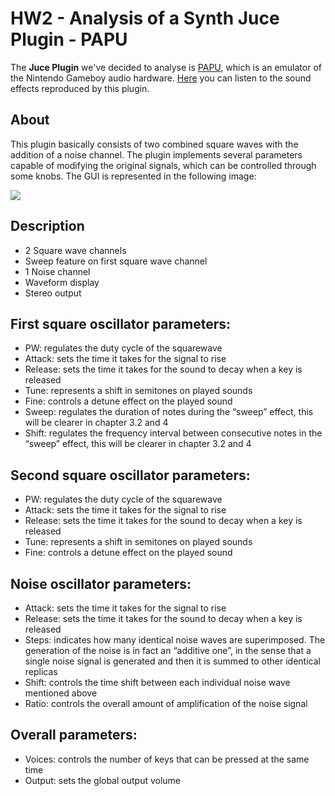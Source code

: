 # HW2 - Analysis of a Synth Juce Plugin - PAPU

The **Juce Plugin**  we've decided to analyse is [PAPU](https://github.com/FigBug/PAPU), which is an emulator of the Nintendo Gameboy audio hardware.
[Here](https://soundcloud.com/roland-rabien/papu) you can listen to the sound effects reproduced by this plugin.


## About

This plugin basically consists of two combined square waves with the addition of a noise channel. The plugin implements several parameters capable of modifying the original signals, which can be controlled through some knobs. The GUI is represented in the following image:

![](https://socalabs.com/wp-content/uploads/2022/06/Pasted-1-1024x434.png)

## Description

- 2 Square wave channels
- Sweep feature on first square wave channel
- 1 Noise channel
- Waveform display
- Stereo output

## First square oscillator parameters:

- PW: regulates the duty cycle of the squarewave
- Attack: sets the time it takes for the signal to rise
- Release: sets the time it takes for the sound to decay when a key is released
- Tune: represents a shift in semitones on played sounds 
- Fine: controls a detune effect on the played sound
- Sweep: regulates the duration of notes during the “sweep” effect, this will be clearer in chapter 3.2 and 4
- Shift: regulates the frequency interval between consecutive notes in the “sweep” effect, this will be clearer in chapter 3.2 and 4


## Second square oscillator parameters:

- PW: regulates the duty cycle of the squarewave
- Attack: sets the time it takes for the signal to rise
- Release: sets the time it takes for the sound to decay when a key is released
- Tune: represents a shift in semitones on played sounds 
- Fine: controls a detune effect on the played sound

## Noise oscillator parameters:

- Attack: sets the time it takes for the signal to rise
- Release: sets the time it takes for the sound to decay when a key is released
- Steps: indicates how many identical noise waves are superimposed. The generation of the noise is in fact an “additive one”, in the sense that a single noise signal is generated and then it is summed to other identical replicas
- Shift: controls the time shift between each individual noise wave mentioned above
- Ratio: controls the overall amount of amplification of the noise signal 

## Overall parameters:

- Voices: controls the number of keys that can be pressed at the same time
- Output: sets the global output volume


